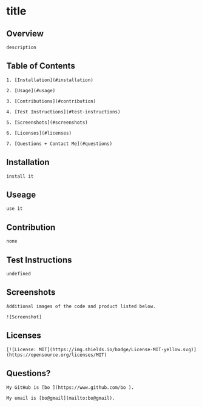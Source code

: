 # title

## Overview
    description

## Table of Contents

    1. [Installation](#installation)

    2. [Usage](#usage)

    3. [Contributions](#contribution)

    4. [Test Instructions](#test-instructions)

    5. [Screenshots](#screenshots)

    6. [Licenses](#licenses)

    7. [Questions + Contact Me](#questions)


## Installation

    install it

## Useage

    use it

## Contribution

    none

## Test Instructions

    undefined

## Screenshots

    Additional images of the code and product listed below.

    ![Screenshot]
## Licenses

    [![License: MIT](https://img.shields.io/badge/License-MIT-yellow.svg)](https://opensource.org/licenses/MIT)
    
## Questions?

    My GitHub is [bo ](https://www.github.com/bo ).

    My email is [bo@gmail](mailto:bo@gmail).
  

  
